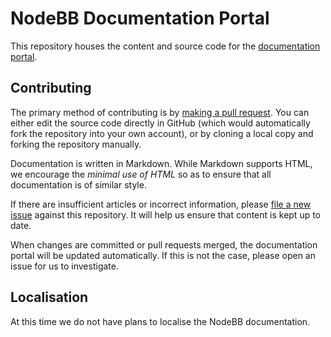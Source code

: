 # NodeBB Documentation Portal

This repository houses the content and source code for the [documentation portal](//docs.nodebb.org).

## Contributing

The primary method of contributing is by [making a pull request](https://github.com/NodeBB/docs/pulls). You can either edit the source code directly in GitHub (which would automatically fork the repository into your own account), or by cloning a local copy and forking the repository manually.

Documentation is written in Markdown. While Markdown supports HTML, we encourage the _minimal use of HTML_ so as to ensure that all documentation is of similar style.

If there are insufficient articles or incorrect information, please [file a new issue](https://github.com/NodeBB/docs/issues/new) against this repository. It will help us ensure that content is kept up to date.

When changes are committed or pull requests merged, the documentation portal will be updated automatically. If this is not the case, please open an issue for us to investigate.

## Localisation

At this time we do not have plans to localise the NodeBB documentation.